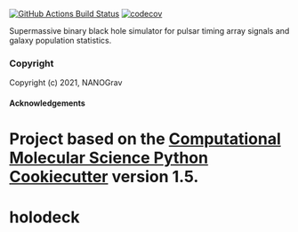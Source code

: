 [//]: # (Badges)
[![GitHub Actions Build Status](https://github.com/REPLACE_WITH_OWNER_ACCOUNT/holodeck/workflows/CI/badge.svg)](https://github.com/REPLACE_WITH_OWNER_ACCOUNT/holodeck/actions?query=workflow%3ACI)
[![codecov](https://codecov.io/gh/REPLACE_WITH_OWNER_ACCOUNT/holodeck/branch/master/graph/badge.svg)](https://codecov.io/gh/REPLACE_WITH_OWNER_ACCOUNT/holodeck/branch/master)


Supermassive binary black hole simulator for pulsar timing array signals and galaxy population statistics.

### Copyright

Copyright (c) 2021, NANOGrav


#### Acknowledgements

Project based on the
[Computational Molecular Science Python Cookiecutter](https://github.com/molssi/cookiecutter-cms) version 1.5.
=======
# holodeck
